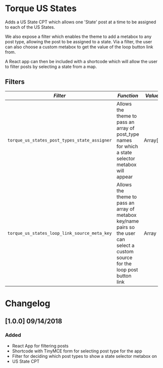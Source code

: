 # Torque US States

Adds a US State CPT which allows one 'State' post at a time to be assigned to each of the US States.

We also expose a filter which enables the theme to add a metabox to any post type, allowing the post to be assigned to a state.
Via a filter, the user can also choose a custom metabox to get the value of the loop button link from.

A React app can then be included with a shortcode which will allow the user to filter posts by selecting a state from a map.

## Filters

<!-- prettier-ignore-start -->

*Filter* | *Function* | *Value Type*
--- | --- | ---
`torque_us_states_post_types_state_assigner` | Allows the theme to pass an array of post_type names for which a state selector metabox will appear | Array[string]
`torque_us_states_loop_link_source_meta_key` | Allows the theme to pass an array of metabox key/name pairs so the user can select a custom source for the loop post button link | Array

<!-- prettier-ignore-end -->

# Changelog

## [1.0.0] 09/14/2018

### Added

- React App for filtering posts
- Shortcode with TinyMCE form for selecting post type for the app
- Filter for deciding which post types to show a state selector metabox on
- US State CPT
